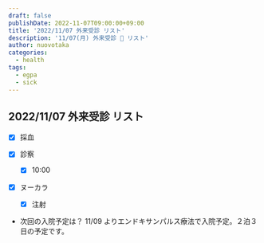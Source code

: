 ```yaml
---
draft: false
publishDate: 2022-11-07T09:00:00+09:00
title: '2022/11/07 外来受診 リスト'
description: '11/07(月) 外来受診 🏥 リスト'
author: nuovotaka
categories:
  - health
tags:
  - egpa
  - sick
---
```


## 2022/11/07 外来受診 リスト

- [x] 採血
- [x] 診察
  - [x] 10:00
- [x] ヌーカラ

  - [x] 注射

- 次回の入院予定は？
  11/09 よりエンドキサンパルス療法で入院予定。２泊３日の予定です。
